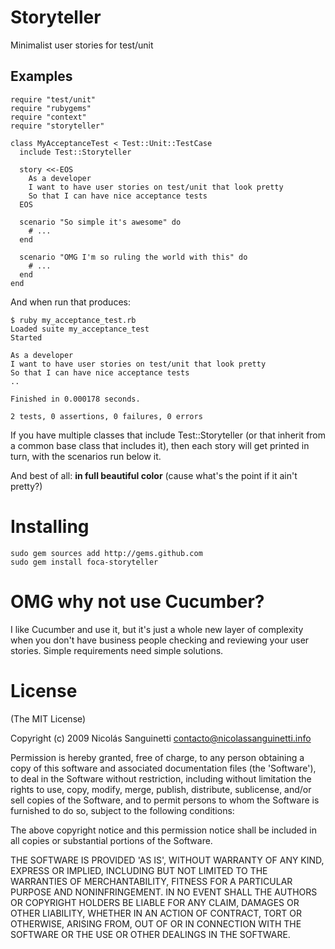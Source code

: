 Storyteller
===========

Minimalist user stories for test/unit

Examples
--------

    require "test/unit"
    require "rubygems"
    require "context"
    require "storyteller"
    
    class MyAcceptanceTest < Test::Unit::TestCase
      include Test::Storyteller
      
      story <<-EOS
        As a developer
        I want to have user stories on test/unit that look pretty
        So that I can have nice acceptance tests
      EOS
      
      scenario "So simple it's awesome" do
        # ...
      end
      
      scenario "OMG I'm so ruling the world with this" do
        # ...
      end
    end

And when run that produces:

    $ ruby my_acceptance_test.rb
    Loaded suite my_acceptance_test
    Started

    As a developer
    I want to have user stories on test/unit that look pretty
    So that I can have nice acceptance tests
    ..
    
    Finished in 0.000178 seconds.

    2 tests, 0 assertions, 0 failures, 0 errors

If you have multiple classes that include Test::Storyteller (or that inherit
from a common base class that includes it), then each story will get printed
in turn, with the scenarios run below it.

And best of all: **in full beautiful color** (cause what's the point if it
ain't pretty?)

Installing
==========

    sudo gem sources add http://gems.github.com
    sudo gem install foca-storyteller

OMG why not use Cucumber?
=========================

I like Cucumber and use it, but it's just a whole new layer of complexity when
you don't have business people checking and reviewing your user stories. Simple
requirements need simple solutions.

License
=======

(The MIT License)
 
Copyright (c) 2009 Nicolás Sanguinetti <contacto@nicolassanguinetti.info>
 
Permission is hereby granted, free of charge, to any person obtaining
a copy of this software and associated documentation files (the
'Software'), to deal in the Software without restriction, including
without limitation the rights to use, copy, modify, merge, publish,
distribute, sublicense, and/or sell copies of the Software, and to
permit persons to whom the Software is furnished to do so, subject to
the following conditions:
 
The above copyright notice and this permission notice shall be
included in all copies or substantial portions of the Software.
 
THE SOFTWARE IS PROVIDED 'AS IS', WITHOUT WARRANTY OF ANY KIND,
EXPRESS OR IMPLIED, INCLUDING BUT NOT LIMITED TO THE WARRANTIES OF
MERCHANTABILITY, FITNESS FOR A PARTICULAR PURPOSE AND NONINFRINGEMENT.
IN NO EVENT SHALL THE AUTHORS OR COPYRIGHT HOLDERS BE LIABLE FOR ANY
CLAIM, DAMAGES OR OTHER LIABILITY, WHETHER IN AN ACTION OF CONTRACT,
TORT OR OTHERWISE, ARISING FROM, OUT OF OR IN CONNECTION WITH THE
SOFTWARE OR THE USE OR OTHER DEALINGS IN THE SOFTWARE.

